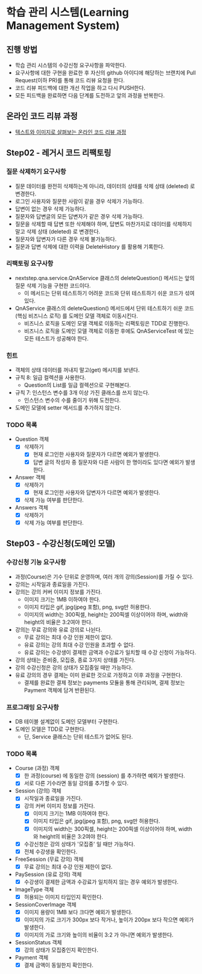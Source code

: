 # 학습 관리 시스템(Learning Management System)
## 진행 방법
* 학습 관리 시스템의 수강신청 요구사항을 파악한다.
* 요구사항에 대한 구현을 완료한 후 자신의 github 아이디에 해당하는 브랜치에 Pull Request(이하 PR)를 통해 코드 리뷰 요청을 한다.
* 코드 리뷰 피드백에 대한 개선 작업을 하고 다시 PUSH한다.
* 모든 피드백을 완료하면 다음 단계를 도전하고 앞의 과정을 반복한다.

## 온라인 코드 리뷰 과정
* [텍스트와 이미지로 살펴보는 온라인 코드 리뷰 과정](https://github.com/next-step/nextstep-docs/tree/master/codereview)

## Step02 - 레거시 코드 리팩토링 
### 질문 삭제하기 요구사항
- 질문 데이터를 완전히 삭제하는게 아니라, 데이터의 상태를 삭제 상태 (deleted) 로 변경한다. 
- 로그인 사용자와 질문한 사람이 같을 경우 삭제가 가능하다.
- 답변이 없는 경우 삭제 가능하다.
- 질문자와 답변글의 모든 답변자가 같은 경우 삭제 가능하다.
- 질문을 삭제할 때 답변 또한 삭제해야 하며, 답변도 마찬가지로 데이터를 삭제하지 말고 삭제 상태 (deleted) 로 변경한다.
- 질문자와 답변자가 다른 경우 삭제 불가능하다.
- 질문과 답변 삭제에 대한 이력을 DeleteHistory 를 활용해 기록한다.

### 리팩토링 요구사항 
- nextstep.qna.service.QnAService 클래스의 deleteQuestion() 메서드는 앞의 질문 삭제 기능을 구현한 코드이다.
  - 이 메서드는 단위 테스트하기 어려운 코드와 단위 테스트하기 쉬운 코드가 섞여있다.
- QnAService 클래스의 deleteQuestion() 메서드에서 단위 테스트하기 쉬운 코드 (핵심 비즈니스 로직) 를 도메인 모델 객체로 이동시킨다.
  - 비즈니스 로직을 도메인 모델 객체로 이동하는 리팩토링은 TDD로 진행한다.
  - 비즈니스 로직을 도메인 모델 객체로 이동한 후에도 QnAServiceTest 에 있는 모든 테스트가 성공해야 한다. 

### 힌트 
- 객체의 상태 데이터를 꺼내지 말고(get) 메시지를 보낸다. 
- 규칙 8: 일급 컬렉션을 사용한다.
  - Question의 List를 일급 컬렉션으로 구현해본다. 
- 규칙 7: 인스턴스 변수를 3개 이상 가진 클래스를 쓰지 않는다. 
  - 인스턴스 변수의 수를 줄이기 위해 도전한다.
- 도메인 모델에 setter 메서드를 추가하지 않는다. 

### TODO 목록 
- Question 객체 
  - [x] 삭제하기 
    - [x] 현재 로그인한 사용자와 질문자가 다르면 예외가 발생한다.
    - [x] 답변 글의 작성자 중 질문자와 다른 사람이 한 명이라도 있다면 예외가 발생한다.
- Answer 객체 
  - [x] 삭제하기 
    - [x] 현재 로그인한 사용자와 답변자가 다르면 예외가 발생한다.
  - [x] 삭제 가능 여부를 판단한다.
- Answers 객체 
  - [x] 삭제하기 
  - [x] 삭제 가능 여부를 판단한다.

## Step03 - 수강신청(도메인 모델)

### 수강신청 기능 요구사항 
- 과정(Course)은 기수 단위로 운영하며, 여러 개의 강의(Session)를 가질 수 있다. 
- 강의는 시작일과 종료일을 가진다. 
- 강의는 강의 커버 이미지 정보를 가진다. 
  - 이미지 크기는 1MB 이하여야 한다.
  - 이미지 타입은 gif, jpg(jpeg 포함), png, svg만 허용한다.
  - 이미지의 width는 300픽셀, height는 200픽셀 이상이어야 하며, width와 height의 비율은 3:2여야 한다.
- 강의는 무료 강의와 유료 강의로 나뉜다.
  - 무료 강의는 최대 수강 인원 제한이 없다.
  - 유료 강의는 강의 최대 수강 인원을 초과할 수 없다.
  - 유료 강의는 수강생이 결제한 금액과 수강료가 일치할 때 수강 신청이 가능하다.
- 강의 상태는 준비중, 모집중, 종료 3가지 상태를 가진다.
- 강의 수강신청은 강의 상태가 모집중일 때만 가능하다.
- 유료 강의의 경우 결제는 이미 완료한 것으로 가정하고 이후 과정을 구현한다.
  - 결제를 완료한 결제 정보는 payments 모듈을 통해 관리되며, 결제 정보는 Payment 객체에 담겨 반환된다.

### 프로그래밍 요구사항 
- DB 테이블 설계없이 도메인 모델부터 구현한다.
- 도메인 모델은 TDD로 구현한다.
  - 단, Service 클래스는 단위 테스트가 없어도 된다.

### TODO 목록 
- Course (과정) 객체 
  - [x] 한 과정(course) 에 동일한 강의 (session) 를 추가하면 예외가 발생한다.
  - [x] 서로 다른 기수라면 동일 강의를 추가할 수 있다.
- Session (강의) 객체 
  - [x] 시작일과 종료일을 가진다.
  - [x] 강의 커버 이미지 정보를 가진다.
    - [x] 이미지 크기는 1MB 이하여야 한다.
    - [x] 이미지 타입은 gif, jpg(jpeg 포함), png, svg만 허용한다.
    - [x] 이미지의 width는 300픽셀, height는 200픽셀 이상이어야 하며, width와 height의 비율은 3:2여야 한다. 
  - [x] 수강신청은 강의 상태가 '모집중' 일 때만 가능하다.
  - [x] 전체 수강생을 확인한다.
- FreeSession (무료 강의) 객체 
  - [x] 무료 강의는 최대 수강 인원 제한이 없다.
- PaySession (유료 강의) 객체 
  - [x] 수강생이 결제한 금액과 수강료가 일치하지 않는 경우 예외가 발생한다.
- ImageType 객체 
  - [x] 허용되는 이미지 타입인지 확인한다.
- SessionCoverImage 객체 
  - [x] 이미지 용량이 1MB 보다 크다면 예외가 발생한다.
  - [x] 이미지의 가로 크기가 300px 보다 작거나, 높이가 200px 보다 작으면 예외가 발생한다.
  - [x] 이미지의 가로 크기와 높이의 비율이 3:2 가 아니면 예외가 발생한다.
- SessionStatus 객체 
  - [x] 강의 상태가 모집중인지 확인한다.
- Payment 객체 
  - [x] 결제 금액이 동일한지 확인한다.
